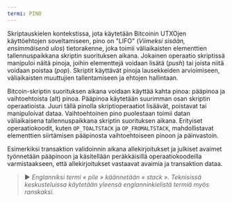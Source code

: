 ```yaml
---
termi: PINO
---
```


Skriptauskielen kontekstissa, jota käytetään Bitcoinin UTXOjen käyttöehtojen soveltamiseen, pino on "LIFO" (*Viimeksi sisään, ensimmäisenä ulos*) tietorakenne, joka toimii väliaikaisten elementtien tallennuspaikkana skriptin suorituksen aikana. Jokainen operaatio skriptissä manipuloi näitä pinoja, joihin elementtejä voidaan lisätä (*push*) tai joista niitä voidaan poistaa (*pop*). Skriptit käyttävät pinoja lausekkeiden arvioimiseen, väliaikaisten muuttujien tallentamiseen ja ehtojen hallintaan.

Bitcoin-skriptin suorituksen aikana voidaan käyttää kahta pinoa: pääpinoa ja vaihtoehtoista (alt) pinoa. Pääpinoa käytetään suurimman osan skriptin operaatioista. Juuri tällä pinolla skriptioperaatiot lisäävät, poistavat tai manipuloivat dataa. Vaihtoehtoinen pino puolestaan toimii datan väliaikaisena tallennuspaikkana skriptin suorituksen aikana. Erityiset operaatiokoodit, kuten `OP_TOALTSTACK` ja `OP_FROMALTSTACK`, mahdollistavat elementtien siirtämisen pääpinosta vaihtoehtoiseen pinoon ja päinvastoin.

Esimerkiksi transaktion validoinnin aikana allekirjoitukset ja julkiset avaimet työnnetään pääpinoon ja käsitellään peräkkäisillä operaatiokoodeilla varmistaakseen, että allekirjoitukset vastaavat avaimia ja transaktion dataa.

> ► *Englanniksi termi « pile » käännetään « stack ». Teknisissä keskusteluissa käytetään yleensä englanninkielistä termiä myös ranskaksi.*